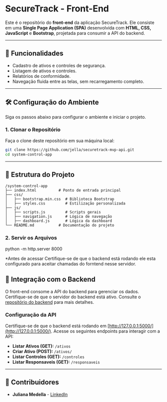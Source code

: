 # SecureTrack - Front-End

Este é o repositório do **front-end** da aplicação SecureTrack. Ele consiste em uma **Single Page Application (SPA)** desenvolvida com **HTML, CSS, JavaScript** e **Bootstrap**, projetada para consumir a API do backend.

---

## 🚀 Funcionalidades

- Cadastro de ativos e controles de segurança.
- Listagem de ativos e controles.
- Relatórios de conformidade.
- Navegação fluida entre as telas, sem recarregamento completo.

---

## 🛠️ Configuração do Ambiente

Siga os passos abaixo para configurar o ambiente e iniciar o projeto.

### 1. Clonar o Repositório

Faça o clone deste repositório em sua máquina local:

```bash
git clone https://github.com/jella/securetrack-mvp-api.git
cd system-control-app
```

---

## 📁 Estrutura do Projeto

```plaintext
/system-control-app
├── index.html          # Ponto de entrada principal
├── css/
│   ├── bootstrap.min.css  # Biblioteca Bootstrap
│   ├── styles.css         # Estilização personalizada
├── js/
│   ├── scripts.js         # Scripts gerais
│   ├── navigation.js      # Lógica de navegação
│   ├── dashboard.js       # Lógica da dashboard
└── README.md           # Documentação do projeto
```

### 2. Servir os Arquivos 

python -m http.server 8000

*Antes de acessar Certifique-se de que o backend está rodando ele esta configurado  para aceitar chamadas do forntend nesse servidor. 

## 🔗 Integração com o Backend

O front-end consome a API do backend para gerenciar os dados. Certifique-se de que o servidor do backend está ativo. Consulte o [repositório do backend](https://github.com/jella/securetrack-mvp-api.git) para mais detalhes.

### Configuração da API

Certifique-se de que o backend está rodando em [http://127.0.0.1:5000/](http://127.0.0.1:5000/). Acesse os seguintes endpoints para interagir com a API:

- **Listar Ativos (GET):** `/ativos`
- **Criar Ativo (POST):** `/ativos/`
- **Listar Controles (GET):** `/controles`
- **Listar Responsaveis (GET):** `/responsaveis`

---

## 👥 Contribuidores

- **Juliana Medella** - [LinkedIn](https://www.linkedin.com/in/juliana-medella/)
```